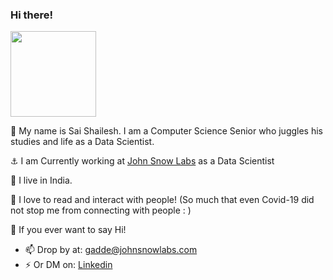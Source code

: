 ### Hi there!
<img height="137px" src="https://github-readme-stats.vercel.app/api?username=gadde5300&hide_title=true&hide_border=true&show_icons=true&include_all_commits=true&count_private=true&line_height=21&text_color=000&icon_color=000&bg_color=0,ea6161,ffc64d,fffc4d,52fa5a&theme=graywhite" />

👋 My name is Sai Shailesh. I am a Computer Science Senior who juggles his studies and life as a Data Scientist. 

⚓ I am Currently working at [John Snow Labs](https://www.johnsnowlabs.com/) as a Data Scientist

📍 I live in India.

💙 I love to read and interact with people! (So much that even Covid-19 did not stop me from connecting with people : )

💬 If you ever want to say Hi!
- 📫 Drop by at: [gadde@johnsnowlabs.com](mailto:gadde@johnsnowlabs.com)
- ⚡ Or DM on: [Linkedin](www.linkedin.com/in/shailesh5300)
